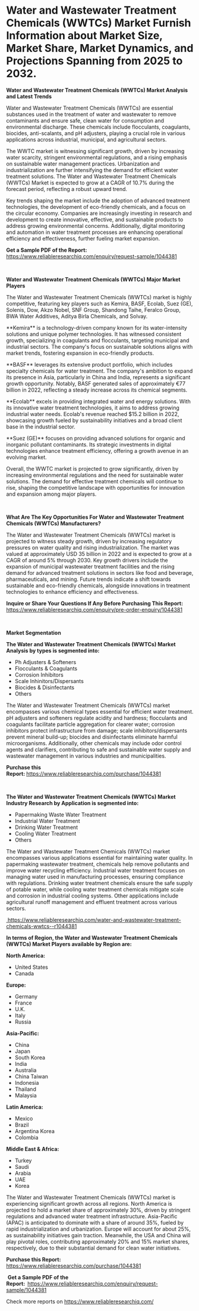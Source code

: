 <p><h1>Water and Wastewater Treatment Chemicals (WWTCs) Market Furnish Information about Market Size, Market Share, Market Dynamics, and Projections Spanning from 2025 to 2032.</h1></p><p><strong>Water and Wastewater Treatment Chemicals (WWTCs) Market Analysis and Latest Trends</strong></p>
<p><p>Water and Wastewater Treatment Chemicals (WWTCs) are essential substances used in the treatment of water and wastewater to remove contaminants and ensure safe, clean water for consumption and environmental discharge. These chemicals include flocculants, coagulants, biocides, anti-scalants, and pH adjusters, playing a crucial role in various applications across industrial, municipal, and agricultural sectors.</p><p>The WWTC market is witnessing significant growth, driven by increasing water scarcity, stringent environmental regulations, and a rising emphasis on sustainable water management practices. Urbanization and industrialization are further intensifying the demand for efficient water treatment solutions. The Water and Wastewater Treatment Chemicals (WWTCs) Market is expected to grow at a CAGR of 10.7% during the forecast period, reflecting a robust upward trend.</p><p>Key trends shaping the market include the adoption of advanced treatment technologies, the development of eco-friendly chemicals, and a focus on the circular economy. Companies are increasingly investing in research and development to create innovative, effective, and sustainable products to address growing environmental concerns. Additionally, digital monitoring and automation in water treatment processes are enhancing operational efficiency and effectiveness, further fueling market expansion.</p></p>
<p><strong>Get a Sample PDF of the Report:&nbsp;</strong> <a href="https://www.reliableresearchiq.com/enquiry/request-sample/1044381?utm_campaign=1088&utm_medium=2&utm_source=Github&utm_content=ia&utm_term=15012025&utm_id=water-and-wastewater-treatment-chemicals-wwtcs">https://www.reliableresearchiq.com/enquiry/request-sample/1044381</a></p>
<p>&nbsp;</p>
<p><strong>Water and Wastewater Treatment Chemicals (WWTCs) Major Market Players</strong></p>
<p><p>The Water and Wastewater Treatment Chemicals (WWTCs) market is highly competitive, featuring key players such as Kemira, BASF, Ecolab, Suez (GE), Solenis, Dow, Akzo Nobel, SNF Group, Shandong Taihe, Feralco Group, BWA Water Additives, Aditya Birla Chemicals, and Solvay.</p><p>**Kemira** is a technology-driven company known for its water-intensity solutions and unique polymer technologies. It has witnessed consistent growth, specializing in coagulants and flocculants, targeting municipal and industrial sectors. The company's focus on sustainable solutions aligns with market trends, fostering expansion in eco-friendly products.</p><p>**BASF** leverages its extensive product portfolio, which includes specialty chemicals for water treatment. The company's ambition to expand its presence in Asia, particularly in China and India, represents a significant growth opportunity. Notably, BASF generated sales of approximately €77 billion in 2022, reflecting a steady increase across its chemical segments.</p><p>**Ecolab** excels in providing integrated water and energy solutions. With its innovative water treatment technologies, it aims to address growing industrial water needs. Ecolab's revenue reached $15.2 billion in 2022, showcasing growth fueled by sustainability initiatives and a broad client base in the industrial sector.</p><p>**Suez (GE)** focuses on providing advanced solutions for organic and inorganic pollutant contaminants. Its strategic investments in digital technologies enhance treatment efficiency, offering a growth avenue in an evolving market.</p><p>Overall, the WWTC market is projected to grow significantly, driven by increasing environmental regulations and the need for sustainable water solutions. The demand for effective treatment chemicals will continue to rise, shaping the competitive landscape with opportunities for innovation and expansion among major players.</p></p>
<p>&nbsp;</p>
<p><strong>What Are The Key Opportunities For Water and Wastewater Treatment Chemicals (WWTCs) Manufacturers?</strong></p>
<p><p>The Water and Wastewater Treatment Chemicals (WWTCs) market is projected to witness steady growth, driven by increasing regulatory pressures on water quality and rising industrialization. The market was valued at approximately USD 35 billion in 2022 and is expected to grow at a CAGR of around 5% through 2030. Key growth drivers include the expansion of municipal wastewater treatment facilities and the rising demand for advanced treatment solutions in sectors like food and beverage, pharmaceuticals, and mining. Future trends indicate a shift towards sustainable and eco-friendly chemicals, alongside innovations in treatment technologies to enhance efficiency and effectiveness.</p></p>
<p><strong>Inquire or Share Your Questions If Any Before Purchasing This Report:</strong> <a href="https://www.reliableresearchiq.com/enquiry/pre-order-enquiry/1044381?utm_campaign=1088&utm_medium=2&utm_source=Github&utm_content=ia&utm_term=15012025&utm_id=water-and-wastewater-treatment-chemicals-wwtcs">https://www.reliableresearchiq.com/enquiry/pre-order-enquiry/1044381</a></p>
<p>&nbsp;</p>
<p><strong>Market Segmentation</strong></p>
<p><strong>The Water and Wastewater Treatment Chemicals (WWTCs) Market Analysis by types is segmented into:</strong></p>
<p><ul><li>Ph Adjusters & Softeners</li><li>Flocculants & Coagulants</li><li>Corrosion Inhibitors</li><li>Scale Inhinitors/Dispersants</li><li>Biocides & Disinfectants</li><li>Others</li></ul></p>
<p><p>The Water and Wastewater Treatment Chemicals (WWTCs) market encompasses various chemical types essential for efficient water treatment. pH adjusters and softeners regulate acidity and hardness; flocculants and coagulants facilitate particle aggregation for clearer water; corrosion inhibitors protect infrastructure from damage; scale inhibitors/dispersants prevent mineral build-up; biocides and disinfectants eliminate harmful microorganisms. Additionally, other chemicals may include odor control agents and clarifiers, contributing to safe and sustainable water supply and wastewater management in various industries and municipalities.</p></p>
<p><strong>Purchase this Report:&nbsp;</strong><a href="https://www.reliableresearchiq.com/purchase/1044381?utm_campaign=1088&utm_medium=2&utm_source=Github&utm_content=ia&utm_term=15012025&utm_id=water-and-wastewater-treatment-chemicals-wwtcs">https://www.reliableresearchiq.com/purchase/1044381</a></p>
<p>&nbsp;</p>
<p><strong>The Water and Wastewater Treatment Chemicals (WWTCs) Market Industry Research by Application is segmented into:</strong></p>
<p><ul><li>Papermaking Waste Water Treatment</li><li>Industrial Water Treatment</li><li>Drinking Water Treatment</li><li>Cooling Water Treatment</li><li>Others</li></ul></p>
<p><p>The Water and Wastewater Treatment Chemicals (WWTCs) market encompasses various applications essential for maintaining water quality. In papermaking wastewater treatment, chemicals help remove pollutants and improve water recycling efficiency. Industrial water treatment focuses on managing water used in manufacturing processes, ensuring compliance with regulations. Drinking water treatment chemicals ensure the safe supply of potable water, while cooling water treatment chemicals mitigate scale and corrosion in industrial cooling systems. Other applications include agricultural runoff management and effluent treatment across various sectors.</p></p>
<p><a href="https://www.reliableresearchiq.com/water-and-wastewater-treatment-chemicals-wwtcs--r1044381?utm_campaign=1088&utm_medium=2&utm_source=Github&utm_content=ia&utm_term=15012025&utm_id=water-and-wastewater-treatment-chemicals-wwtcs">&nbsp;https://www.reliableresearchiq.com/water-and-wastewater-treatment-chemicals-wwtcs--r1044381</a></p>
<p><strong>In terms of Region, the Water and Wastewater Treatment Chemicals (WWTCs) Market Players available by Region are:</strong></p>
<p>
    <p> <strong> North America: </strong>
        <ul>
            <li>United States</li>
            <li>Canada</li>
        </ul>
        </p> 
    <p> <strong> Europe: </strong>
        <ul>
            <li>Germany</li>
            <li>France</li>
            <li>U.K.</li>
            <li>Italy</li>
            <li>Russia</li>
        </ul>
        </p> 
    <p> <strong> Asia-Pacific: </strong>
        <ul>
            <li>China</li>
            <li>Japan</li>
            <li>South Korea</li>
            <li>India</li>
            <li>Australia</li>
            <li>China Taiwan</li>
            <li>Indonesia</li>
            <li>Thailand</li>
            <li>Malaysia</li>
        </ul>
        </p> 
    <p> <strong> Latin America: </strong>
        <ul>
            <li>Mexico</li>
            <li>Brazil</li>
            <li>Argentina Korea</li>
            <li>Colombia</li>
        </ul>
        </p> 
    <p> <strong> Middle East & Africa: </strong>
        <ul>
            <li>Turkey</li>
            <li>Saudi</li>
            <li>Arabia</li>
            <li>UAE</li>
            <li>Korea</li>
        </ul>
    </p>
    </p>
<p><p>The Water and Wastewater Treatment Chemicals (WWTCs) market is experiencing significant growth across all regions. North America is projected to hold a market share of approximately 30%, driven by stringent regulations and advanced water treatment infrastructure. Asia-Pacific (APAC) is anticipated to dominate with a share of around 35%, fueled by rapid industrialization and urbanization. Europe will account for about 25%, as sustainability initiatives gain traction. Meanwhile, the USA and China will play pivotal roles, contributing approximately 20% and 15% market shares, respectively, due to their substantial demand for clean water initiatives.</p></p>
<p><strong>Purchase this Report: </strong><a href="https://www.reliableresearchiq.com/purchase/1044381?utm_campaign=1088&utm_medium=2&utm_source=Github&utm_content=ia&utm_term=15012025&utm_id=water-and-wastewater-treatment-chemicals-wwtcs">https://www.reliableresearchiq.com/purchase/1044381</a></p>
<p>&nbsp;<strong>Get a Sample PDF of the Report:&nbsp;&nbsp;</strong><a href="https://www.reliableresearchiq.com/enquiry/request-sample/1044381?utm_campaign=1088&utm_medium=2&utm_source=Github&utm_content=ia&utm_term=15012025&utm_id=water-and-wastewater-treatment-chemicals-wwtcs">https://www.reliableresearchiq.com/enquiry/request-sample/1044381</a></p>
<p><strong></strong></p>
<p>Check more reports on <a href="https://www.reliableresearchiq.com/?utm_campaign=1088&utm_medium=2&utm_source=Github&utm_content=ia&utm_term=15012025&utm_id=water-and-wastewater-treatment-chemicals-wwtcs">https://www.reliableresearchiq.com/</a></p>